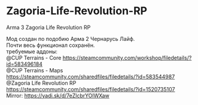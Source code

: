 # Zagoria-Life-Revolution-RP
Arma 3 Zagoria Life Revolution RP

Мод создан по подобию Арма 2 Чернарусь Лайф.<br>
Почти весь функционал сохранён.<br>
	требуемые аддоны:<br>
		@CUP Terrains - Core	https://steamcommunity.com/workshop/filedetails/?id=583496184<br>
		@CUP Terrains - Maps	https://steamcommunity.com/sharedfiles/filedetails/?id=583544987<br>
		@Zagoria Life Revolution RP	https://steamcommunity.com/sharedfiles/filedetails/?id=1520735107 <br>
						Mirror: https://yadi.sk/d/7eZlcbrYOlWXaw<br>
<br>

